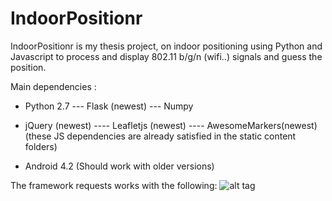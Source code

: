 IndoorPositionr
===============

IndoorPositionr is my thesis project, on indoor positioning using Python and Javascript to process and display 802.11 b/g/n (wifi..) signals and guess the position.



Main dependencies : 
- Python 2.7 
--- Flask (newest)
--- Numpy 

- jQuery (newest)
---- Leafletjs (newest)
---- AwesomeMarkers(newest)
(these JS dependencies are already satisfied in the static content folders)


- Android 4.2
(Should work with older versions)


The framework requests works with the following:
![alt tag](https://raw.github.com/otherview/IndoorPositionr/blob/master/FaseII/DocsRandom/Plataforma.png)